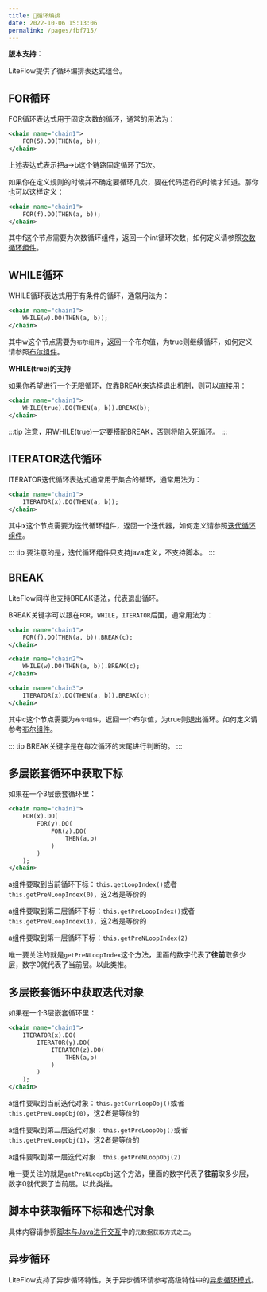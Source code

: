 ```yaml
---
title: 🌳循环编排
date: 2022-10-06 15:13:06
permalink: /pages/fbf715/
---
```


**版本支持：**<Badge text="v2.9.0+" vertical="middle"/>

LiteFlow提供了循环编排表达式组合。

## FOR循环

FOR循环表达式用于固定次数的循环，通常的用法为：

```xml
<chain name="chain1">
    FOR(5).DO(THEN(a, b));
</chain>
```

上述表达式表示把a->b这个链路固定循环了5次。

如果你在定义规则的时候并不确定要循环几次，要在代码运行的时候才知道。那你也可以这样定义：

```xml
<chain name="chain1">
    FOR(f).DO(THEN(a, b));
</chain>
```

其中f这个节点需要为次数循环组件，返回一个int循环次数，如何定义请参照[次数循环组件](/pages/5f971f/)。

## WHILE循环

WHILE循环表达式用于有条件的循环，通常用法为：

```xml
<chain name="chain1">
    WHILE(w).DO(THEN(a, b));
</chain>
```

其中w这个节点需要为`布尔组件`，返回一个布尔值，为true则继续循环，如何定义请参照[布尔组件](/pages/cb0b59/)。

**WHILE(true)的支持**<Badge text="v2.15.1+"/>

如果你希望进行一个无限循环，仅靠BREAK来选择退出机制，则可以直接用：
```xml
<chain name="chain1">
    WHILE(true).DO(THEN(a, b)).BREAK(b);
</chain>
```

:::tip
注意，用WHILE(true)一定要搭配BREAK，否则将陷入死循环。
:::

## ITERATOR迭代循环

ITERATOR迭代循环表达式通常用于集合的循环，通常用法为：

```xml
<chain name="chain1">
    ITERATOR(x).DO(THEN(a, b));
</chain>
```

其中x这个节点需要为迭代循环组件，返回一个迭代器，如何定义请参照[迭代循环组件](/pages/64262b/)。

::: tip
要注意的是，迭代循环组件只支持java定义，不支持脚本。
:::

## BREAK

LiteFlow同样也支持BREAK语法，代表退出循环。

BREAK关键字可以跟在`FOR`，`WHILE`，`ITERATOR`后面，通常用法为：

```xml
<chain name="chain1">
    FOR(f).DO(THEN(a, b)).BREAK(c);
</chain>
```

```xml
<chain name="chain2">
    WHILE(w).DO(THEN(a, b)).BREAK(c);
</chain>
```

```xml
<chain name="chain3">
    ITERATOR(x).DO(THEN(a, b)).BREAK(c);
</chain>
```

其中c这个节点需要为`布尔组件`，返回一个布尔值，为true则退出循环。如何定义请参考[布尔组件](/pages/cb0b59/)。

::: tip
BREAK关键字是在每次循环的末尾进行判断的。
:::


## 多层嵌套循环中获取下标<Badge text="v2.12.3+"/>

如果在一个3层嵌套循环里：

```xml
<chain name="chain1">
    FOR(x).DO(
        FOR(y).DO(
            FOR(z).DO(
                THEN(a,b)
            )
        )
    );
</chain>
```
a组件要取到当前循环下标：`this.getLoopIndex()`或者`this.getPreNLoopIndex(0)`，这2者是等价的

a组件要取到第二层循环下标：`this.getPreLoopIndex()`或者`this.getPreNLoopIndex(1)`，这2者是等价的

a组件要取到第一层循环下标：`this.getPreNLoopIndex(2)`

唯一要关注的就是`getPreNLoopIndex`这个方法，里面的数字代表了**往前**取多少层，数字0就代表了当前层。以此类推。

## 多层嵌套循环中获取迭代对象<Badge text="v2.12.3+"/>

如果在一个3层嵌套循环里：

```xml
<chain name="chain1">
    ITERATOR(x).DO(
        ITERATOR(y).DO(
            ITERATOR(z).DO(
                THEN(a,b)
            )
        )
    );
</chain>
```
a组件要取到当前迭代对象：`this.getCurrLoopObj()`或者`this.getPreNLoopObj(0)`，这2者是等价的

a组件要取到第二层迭代对象：`this.getPreLoopObj()`或者`this.getPreNLoopObj(1)`，这2者是等价的

a组件要取到第一层迭代对象：`this.getPreNLoopObj(2)`

唯一要关注的就是`getPreNLoopObj`这个方法，里面的数字代表了**往前**取多少层，数字0就代表了当前层。以此类推。

## 脚本中获取循环下标和迭代对象

具体内容请参照[脚本与Java进行交互](/pages/d861c8/)中的`元数据获取方式之二`。

## 异步循环<Badge text="v2.11.0+"/>

LiteFlow支持了异步循环特性，关于异步循环请参考高级特性中的[异步循环模式](/pages/35cc4a/)。



